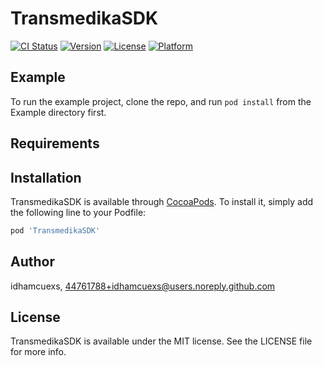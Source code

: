 # TransmedikaSDK

[![CI Status](https://img.shields.io/travis/idhamcuexs/TransmedikaSDK.svg?style=flat)](https://travis-ci.org/idhamcuexs/TransmedikaSDK)
[![Version](https://img.shields.io/cocoapods/v/TransmedikaSDK.svg?style=flat)](https://cocoapods.org/pods/TransmedikaSDK)
[![License](https://img.shields.io/cocoapods/l/TransmedikaSDK.svg?style=flat)](https://cocoapods.org/pods/TransmedikaSDK)
[![Platform](https://img.shields.io/cocoapods/p/TransmedikaSDK.svg?style=flat)](https://cocoapods.org/pods/TransmedikaSDK)

## Example

To run the example project, clone the repo, and run `pod install` from the Example directory first.

## Requirements

## Installation

TransmedikaSDK is available through [CocoaPods](https://cocoapods.org). To install
it, simply add the following line to your Podfile:

```ruby
pod 'TransmedikaSDK'
```

## Author

idhamcuexs, 44761788+idhamcuexs@users.noreply.github.com

## License

TransmedikaSDK is available under the MIT license. See the LICENSE file for more info.
